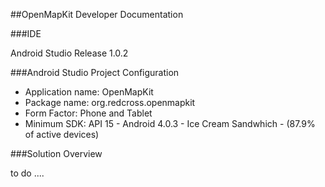 ##OpenMapKit Developer Documentation

###IDE

Android Studio Release 1.0.2

###Android Studio Project Configuration

* Application name: OpenMapKit
* Package name: org.redcross.openmapkit
* Form Factor: Phone and Tablet
* Minimum SDK: API 15 - Android 4.0.3 - Ice Cream Sandwhich - (87.9% of active devices)

###Solution Overview

to do ....